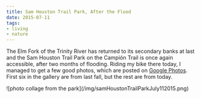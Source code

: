 ```yaml
---
title: Sam Houston Trail Park, After the Flood
date: 2015-07-11
tags:
- living
- nature
---
```


The Elm Fork of the Trinity River has returned to its secondary banks at last
and the Sam Houston Trail Park on the Campi&oacute;n Trail is once again
accessible, after two months of flooding. Riding my bike there today, I managed
to get a few good photos, which are posted on [Google
Photos](https://plus.google.com/photos/110829098089228358837/albums/6064182910237070737). First six in the gallery are from last fall, but the rest are from
today.

<div class="image">
![photo collage from the park](/img/samHoustonTrailParkJuly112015.png)
</div>

<!-- truncate -->
